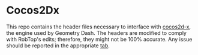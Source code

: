 # Cocos2Dx

This repo contains the header files necessary to interface with [cocos2d-x](https://www.cocos.com/en/cocos2dx), the engine used by Geometry Dash. The headers are modified to comply with RobTop's edits; therefore, they might not be 100% accurate. Any issue should be reported in the appropriate [tab](https://github.com/gd-hyperdash/Cocos2Dx/issues).
